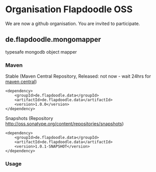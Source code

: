 # Organisation Flapdoodle OSS

We are now a github organisation. You are invited to participate.

## de.flapdoodle.mongomapper

typesafe mongodb object mapper

### Maven

Stable (Maven Central Repository, Released: not now - wait 24hrs for [maven central](http://repo1.maven.org/maven2/de/flapdoodle/data/de.flapdoodle.data/maven-metadata.xml))

	<dependency>
		<groupId>de.flapdoodle.data</groupId>
		<artifactId>de.flapdoodle.data</artifactId>
		<version>1.0.0</version>
	</dependency>

Snapshots (Repository http://oss.sonatype.org/content/repositories/snapshots)

	<dependency>
		<groupId>de.flapdoodle.data</groupId>
		<artifactId>de.flapdoodle.data</artifactId>
		<version>1.0.1-SNAPSHOT</version>
	</dependency>

### Usage
```java

```

